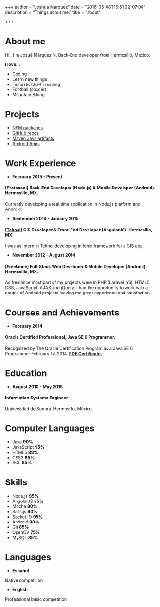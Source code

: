 +++
author = "Joshua Marquez"
date = "2016-05-08T16:51:02-07:00"
description = "Things about me."
title = "about"

+++

# About me

Hi!, I'm Josué Márquez N. Back-End developer from Hermosillo, México.

**I love...**

 * Coding
 * Learn new things
 * Fantastic/Sci-Fi reading
 * Football (soccer)
 * Mountain Biking

# Projects

* [NPM packages](https://www.npmjs.com/~joshua.marquez)
* [GitHub repos](https://github.com/joshuamarquez?tab=repositories)
* [Maven Java artifacts](https://bintray.com/joshuamarquez/maven)
* [Android Apps](https://play.google.com/store/apps/developer?id=Joshua+M%C3%A1rquez)

# Work Experience

* **February 2015 - Present**

#### [Protocool] Back-End Developer (Node.js) & Mobile Developer (Android). Hermosillo, MX.

Currently developing a real time application in Node.js platform and Android.

* **September 2014 - January 2015**

#### [[Teknol](http://www.teknol.net/)] GIS Developer & Front-End Developer (AngularJS). Hermosillo, MX.

I was as intern in Teknol developing in Ionic framework for a GIS app.

* **November 2012 - August 2014**

#### [Freelance] Full-Stack Web Developer & Mobile Developer (Android). Hermosillo, MX.

As freelance most part of my projects were in PHP (Laravel, Yii), HTML5, CSS,
JavaScript, AJAX and jQuery. I had the opportunity to work with a couple of
Android projects leaving me great experience and satisfaction.

# Courses and Achievements

* **February 2014**

#### Oracle Certified Professional, Java SE 6 Programmer.

Recognized by The Oracle Certification Program as a Java SE 6 Programmer February 1st 2014. [**PDF Certificate.**](http://joshuamarquez.me/docs/eCertificate.pdf)

# Education

* **August 2010 - May 2015**

#### Information Systems Engineer

Universidad de Sonora. Hermosillo, México.

# Computer Languages

* Java **90%**
* JavaScript **95%**
* HTML5 **88%**
* CSS3 **85%**
* SQL **85%**

# Skills

* Node.js **95%**
* AngularJS **85%**
* Mocha **80%**
* Sails.js **90%**
* Socket.IO **95%**
* Android **90%**
* Git **85%**
* OpenCV **75%**
* MySQL **85%**

# Languages

* **Español**

Native competition

* **English**

Professional basic competition
